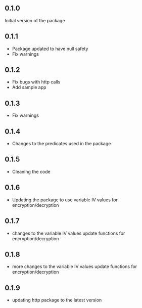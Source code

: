 ## 0.1.0

Initial version of the package

## 0.1.1

* Package updated to have null safety
* Fix warnings

## 0.1.2

* Fix bugs with http calls
* Add sample app

## 0.1.3

* Fix warnings

## 0.1.4

* Changes to the predicates used in the package

## 0.1.5

* Cleaning the code

## 0.1.6

* Updating the package to use variable IV values for encryption/decryption

## 0.1.7

* changes to the variable IV values update functions for encryption/decryption

## 0.1.8

* more changes to the variable IV values update functions for encryption/decryption

## 0.1.9

* updating http package to the latest version
